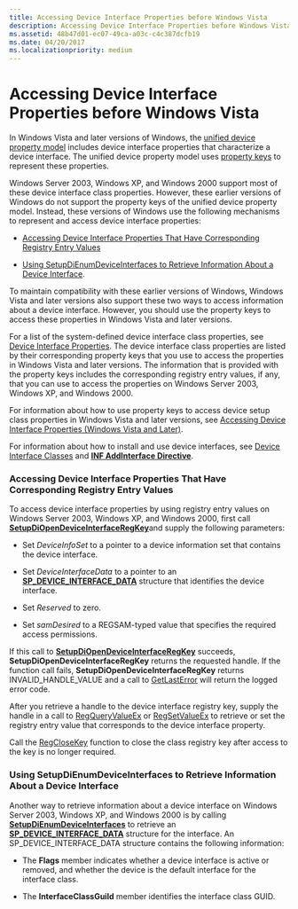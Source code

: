 ```yaml
---
title: Accessing Device Interface Properties before Windows Vista
description: Accessing Device Interface Properties before Windows Vista
ms.assetid: 48b47d01-ec07-49ca-a03c-c4c387dcfb19
ms.date: 04/20/2017
ms.localizationpriority: medium
---
```


# Accessing Device Interface Properties before Windows Vista


In Windows Vista and later versions of Windows, the [unified device property model](unified-device-property-model--windows-vista-and-later-.md) includes device interface properties that characterize a device interface. The unified device property model uses [property keys](property-keys.md) to represent these properties.

Windows Server 2003, Windows XP, and Windows 2000 support most of these device interface class properties. However, these earlier versions of Windows do not support the property keys of the unified device property model. Instead, these versions of Windows use the following mechanisms to represent and access device interface properties:

-   [Accessing Device Interface Properties That Have Corresponding Registry Entry Values](#accessing-device-interface-properties-that-have-corresponding-registry)

-   [Using SetupDiEnumDeviceInterfaces to Retrieve Information About a Device Interface](#using-setupdienumdeviceinterfaces-to-retrieve-information-about-a-devi).

To maintain compatibility with these earlier versions of Windows, Windows Vista and later versions also support these two ways to access information about a device interface. However, you should use the property keys to access these properties in Windows Vista and later versions.

For a list of the system-defined device interface class properties, see [Device Interface Properties](https://msdn.microsoft.com/library/windows/hardware/ff541409). The device interface class properties are listed by their corresponding property keys that you use to access the properties in Windows Vista and later versions. The information that is provided with the property keys includes the corresponding registry entry values, if any, that you can use to access the properties on Windows Server 2003, Windows XP, and Windows 2000.

For information about how to use property keys to access device setup class properties in Windows Vista and later versions, see [Accessing Device Interface Properties (Windows Vista and Later)](accessing-device-interface-properties--windows-vista-and-later-.md).

For information about how to install and use device interfaces, see [Device Interface Classes](device-interface-classes.md) and [**INF AddInterface Directive**](inf-addinterface-directive.md).

### <a href="" id="accessing-device-interface-properties-that-have-corresponding-registry"></a> Accessing Device Interface Properties That Have Corresponding Registry Entry Values

To access device interface properties by using registry entry values on Windows Server 2003, Windows XP, and Windows 2000, first call [**SetupDiOpenDeviceInterfaceRegKey**](https://msdn.microsoft.com/library/windows/hardware/ff552075)and supply the following parameters:

-   Set *DeviceInfoSet* to a pointer to a device information set that contains the device interface.

-   Set *DeviceInterfaceData* to a pointer to an [**SP_DEVICE_INTERFACE_DATA**](https://msdn.microsoft.com/library/windows/hardware/ff552342) structure that identifies the device interface.

-   Set *Reserved* to zero.

-   Set *samDesired* to a REGSAM-typed value that specifies the required access permissions.

If this call to [**SetupDiOpenDeviceInterfaceRegKey**](https://msdn.microsoft.com/library/windows/hardware/ff552075) succeeds, **SetupDiOpenDeviceInterfaceRegKey** returns the requested handle. If the function call fails, **SetupDiOpenDeviceInterfaceRegKey** returns INVALID_HANDLE_VALUE and a call to [GetLastError](https://go.microsoft.com/fwlink/p/?linkid=169416) will return the logged error code.

After you retrieve a handle to the device interface registry key, supply the handle in a call to [RegQueryValueEx](https://go.microsoft.com/fwlink/p/?linkid=95398) or [RegSetValueEx](https://go.microsoft.com/fwlink/p/?linkid=95399) to retrieve or set the registry entry value that corresponds to the device interface property.

Call the [RegCloseKey](https://go.microsoft.com/fwlink/p/?linkid=194543) function to close the class registry key after access to the key is no longer required.

### <a href="" id="using-setupdienumdeviceinterfaces-to-retrieve-information-about-a-devi"></a> Using SetupDiEnumDeviceInterfaces to Retrieve Information About a Device Interface

Another way to retrieve information about a device interface on Windows Server 2003, Windows XP, and Windows 2000 is by calling [**SetupDiEnumDeviceInterfaces**](https://msdn.microsoft.com/library/windows/hardware/ff551015) to retrieve an [**SP_DEVICE_INTERFACE_DATA**](https://msdn.microsoft.com/library/windows/hardware/ff552342) structure for the interface. An SP_DEVICE_INTERFACE_DATA structure contains the following information:

-   The **Flags** member indicates whether a device interface is active or removed, and whether the device is the default interface for the interface class.

-   The **InterfaceClassGuild** member identifies the interface class GUID.

 

 





